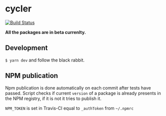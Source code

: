 # cycler

[![Build Status](https://travis-ci.org/whitecolor/cycler.svg?branch=master)](https://travis-ci.org/whitecolor/cycler)

**All the packages are in beta currenlty.**


## Development

`$ yarn dev` and follow the black rabbit.

## NPM publication

Npm publication is done automatically on each commit after tests have passed.
Script checks if current `version` of a package is already presents in the NPM registry, if it is not it tries to publish it.

`NPM_TOKEN` is set in Travis-CI equal to `_authToken` from `~/.npmrc`